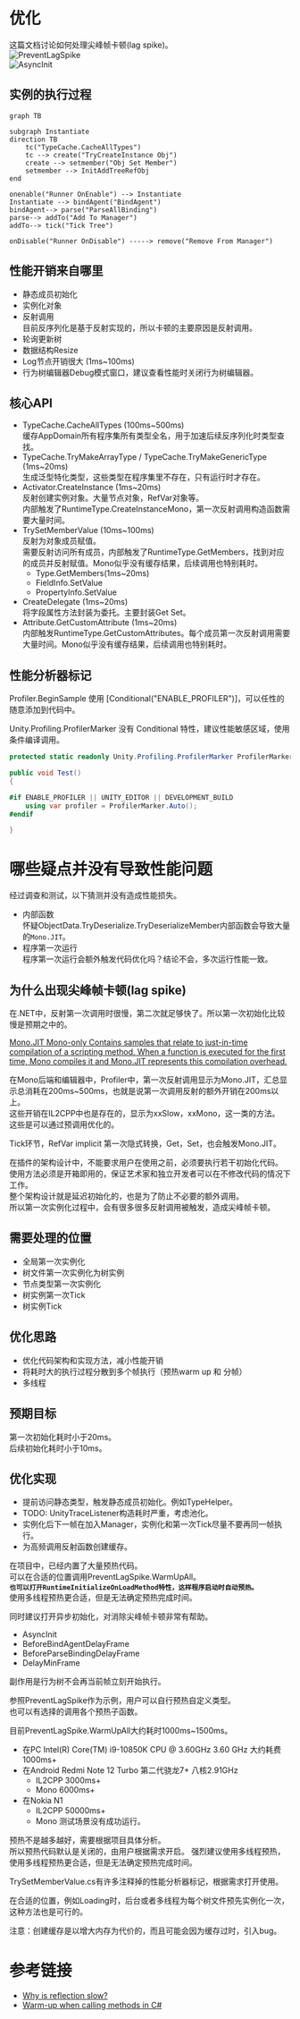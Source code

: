 # 优化
这篇文档讨论如何处理尖峰帧卡顿(lag spike)。  
![PreventLagSpike](./BehaviorTree_Document/PreventLagSpike.png)  
![AsyncInit](./BehaviorTree_Document/AsyncInit.png)

## 实例的执行过程

```mermaid
graph TB

subgraph Instantiate
direction TB
    tc("TypeCache.CacheAllTypes")
    tc --> create("TryCreateInstance Obj")
    create --> setmember("Obj Set Member")
    setmember --> InitAddTreeRefObj
end

onenable("Runner OnEnable") --> Instantiate
Instantiate --> bindAgent("BindAgent")
bindAgent--> parse("ParseAllBinding")
parse--> addTo("Add To Manager")
addTo--> tick("Tick Tree")

onDisable("Runner OnDisable") -----> remove("Remove From Manager")
```


## 性能开销来自哪里
- 静态成员初始化
- 实例化对象
- 反射调用  
  目前反序列化是基于反射实现的，所以卡顿的主要原因是反射调用。  
- 轮询更新树
- 数据结构Resize
- Log节点开销很大 (1ms~100ms)  
- 行为树编辑器Debug模式窗口，建议查看性能时关闭行为树编辑器。  

## 核心API
- TypeCache.CacheAllTypes (100ms~500ms)  
  缓存AppDomain所有程序集所有类型全名，用于加速后续反序列化时类型查找。  
- TypeCache.TryMakeArrayType / TypeCache.TryMakeGenericType (1ms~20ms)  
  生成泛型特化类型，这些类型在程序集里不存在，只有运行时才存在。  
- Activator.CreateInstance (1ms~20ms)  
  反射创建实例对象。大量节点对象，RefVar对象等。  
  内部触发了RuntimeType.CreateInstanceMono，第一次反射调用构造函数需要大量时间。  
- TrySetMemberValue (10ms~100ms)  
  反射为对象成员赋值。  
  需要反射访问所有成员，内部触发了RuntimeType.GetMembers，找到对应的成员并反射赋值。Mono似乎没有缓存结果，后续调用也特别耗时。  
  - Type.GetMembers(1ms~20ms)  
  - FieldInfo.SetValue  
  - PropertyInfo.SetValue
- CreateDelegate (1ms~20ms)  
  将字段属性方法封装为委托。主要封装Get Set。  
- Attribute.GetCustomAttribute (1ms~20ms)  
  内部触发RuntimeType.GetCustomAttributes。每个成员第一次反射调用需要大量时间。Mono似乎没有缓存结果，后续调用也特别耗时。  


## 性能分析器标记
Profiler.BeginSample 使用 [Conditional("ENABLE_PROFILER")]，可以任性的随意添加到代码中。    

Unity.Profiling.ProfilerMarker 没有 Conditional 特性，建议性能敏感区域，使用条件编译调用。  

```cs
protected static readonly Unity.Profiling.ProfilerMarker ProfilerMarker = new("MyMarker");

public void Test()
{

#if ENABLE_PROFILER || UNITY_EDITOR || DEVELOPMENT_BUILD
    using var profiler = ProfilerMarker.Auto();
#endif

}
```

# 哪些疑点并没有导致性能问题
经过调查和测试，以下猜测并没有造成性能损失。  
- 内部函数  
  怀疑ObjectData.TryDeserialize.TryDeserializeMember内部函数会导致大量的`Mono.JIT`。  
- 程序第一次运行  
  程序第一次运行会额外触发代码优化吗？结论不会，多次运行性能一致。  

## 为什么出现尖峰帧卡顿(lag spike)
在.NET中，反射第一次调用时很慢，第二次就足够快了。所以第一次初始化比较慢是预期之中的。

[Mono.JIT
Mono-only	Contains samples that relate to just-in-time compilation of a scripting method. When a function is executed for the first time, Mono compiles it and Mono.JIT represents this compilation overhead.](https://docs.unity3d.com/Manual/profiler-markers.html)

在Mono后端和编辑器中，Profiler中，第一次反射调用显示为Mono.JIT，汇总显示总消耗在200ms~500ms，也就是说第一次调用反射的额外开销在200ms以上。  
这些开销在IL2CPP中也是存在的，显示为xxSlow，xxMono，这一类的方法。  
这些是可以通过预调用优化的。  

Tick环节，RefVar implicit 第一次隐式转换，Get，Set，也会触发Mono.JIT。  

在插件的架构设计中，不能要求用户在使用之前，必须要执行若干初始化代码。  
使用方法必须是开箱即用的，保证艺术家和独立开发者可以在不修改代码的情况下工作。  
整个架构设计就是延迟初始化的，也是为了防止不必要的额外调用。  
所以第一次实例化过程中，会有很多很多反射调用被触发，造成尖峰帧卡顿。  

## 需要处理的位置

- 全局第一次实例化
- 树文件第一次实例化为树实例
- 节点类型第一次实例化
- 树实例第一次Tick
- 树实例Tick

## 优化思路
- 优化代码架构和实现方法，减小性能开销  
- 将耗时大的执行过程分散到多个帧执行（预热warm up 和 分帧）  
- 多线程  

## 预期目标
第一次初始化耗时小于20ms。  
后续初始化耗时小于10ms。  

## 优化实现
- 提前访问静态类型，触发静态成员初始化。例如TypeHelper。 
- TODO: UnityTraceListener构造耗时严重，考虑池化。  
- 实例化后下一帧在加入Manager，实例化和第一次Tick尽量不要再同一帧执行。  
- 为高频调用反射函数创建缓存。  

在项目中，已经内置了大量预热代码。  
可以在合适的位置调用PreventLagSpike.WarmUpAll。   
**`也可以打开RuntimeInitializeOnLoadMethod特性，这样程序启动时自动预热。`**  
使用多线程预热更合适，但是无法确定预热完成时间。  

同时建议打开异步初始化，对消除尖峰帧卡顿非常有帮助。
- AsyncInit
- BeforeBindAgentDelayFrame
- BeforeParseBindingDelayFrame
- DelayMinFrame  

副作用是行为树不会再当前帧立刻开始执行。  


参照PreventLagSpike作为示例，用户可以自行预热自定义类型。  
也可以有选择的调用各个预热子函数。  

目前PreventLagSpike.WarmUpAll大约耗时1000ms~1500ms。
- 在PC Intel(R) Core(TM) i9-10850K CPU @ 3.60GHz   3.60 GHz  大约耗费 1000ms+
- 在Android Redmi Note 12 Turbo 第二代骁龙7+ 八核2.91GHz
  - IL2CPP 3000ms+ 
  - Mono 6000ms+
- 在Nokia N1 
  - IL2CPP 50000ms+ 
  - Mono 测试场景没有成功运行。

预热不是越多越好，需要根据项目具体分析。  
所以预热代码默认是关闭的，由用户根据需求开启。 
强烈建议使用多线程预热，使用多线程预热更合适，但是无法确定预热完成时间。   

TrySetMemberValue.cs有许多注释掉的性能分析器标记，根据需求打开使用。  

在合适的位置，例如Loading时，后台或者多线程为每个树文件预先实例化一次，这种方法也是可行的。  


注意：创建缓存是以增大内存为代价的，而且可能会因为缓存过时，引入bug。  


# 参考链接
- [Why is reflection slow?](https://mattwarren.org/2016/12/14/Why-is-Reflection-slow/)
- [Warm-up when calling methods in C#](https://stackoverflow.com/questions/4446203/warm-up-when-calling-methods-in-c-sharp)


